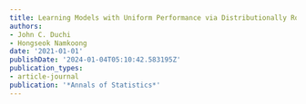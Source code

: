 ```yaml
---
title: Learning Models with Uniform Performance via Distributionally Robust Optimization
authors:
- John C. Duchi
- Hongseok Namkoong
date: '2021-01-01'
publishDate: '2024-01-04T05:10:42.583195Z'
publication_types:
- article-journal
publication: '*Annals of Statistics*'
---
```

